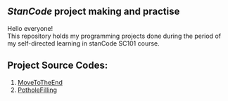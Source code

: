 ## *StanCode* project making and practise 
 Hello everyone!\
 This repository holds my programming projects done during the period of my self-directed learning in stanCode SC101 course.


## Project Source Codes: 
1. [MoveToTheEnd](https://github.com/Mario-Chen-2007/Python-/blob/main/SC001_lecture01/MoveToTheEnd.py)
2. [PotholeFilling]()

